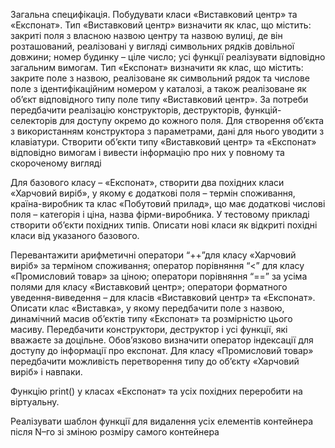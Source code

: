 Загальна специфікація. Побудувати класи «Виставковий центр» та «Експонат». Тип «Виставковий центр» визначити як клас, що містить: закриті поля з власною назвою центру та назвою вулиці, де він розташований, реалізовані у вигляді символьних рядків довільної довжини; номер будинку – ціле число; усі функції реалізувати відповідно загальним вимогам. Тип «Експонат» визначити як клас, що містить: закрите поле з назвою, реалізоване як символьний рядок та числове поле з ідентифікаційним номером у каталозі, а також реалізоване як об’єкт відповідного типу поле типу «Виставковий центр». За потреби передбачити реалізацію конструкторів, деструкторів,  функцій-селекторів для доступу окремо до кожного поля. Для створення об’єкта з використанням конструктора з параметрами, дані для нього уводити з клавіатури. Створити об’єкти типу «Виставковий центр» та «Експонат» відповідно вимогам і вивести інформацію про них у повному та скороченому вигляді

Для базового класу – «Експонат», створити два похідних класи «Харчовий виріб», у якому є додаткові поля – термін споживання, країна-виробник та клас «Побутовий прилад», що має додаткові числові поля – категорія і ціна, назва фірми-виробника. У тестовому прикладі створити об’єкти похідних типів. Описати нові класи як відкриті похідні класи від указаного базового.

Перевантажити арифметичні оператори “++”для класу «Харчовий виріб» за терміном споживання; оператор порівняння “<” для класу «Промисловий товар» за ціною; оператори порівняння “==” за усіма полями для класу «Виставковий центр»; оператори форматного уведення-виведення – для класів «Виставковий центр» та «Експонат». Описати клас «Виставка», у якому передбачити поле з назвою, динамічний масив об’єктів типу «Експонат» та розмірністю цього масиву. Передбачити конструктори, деструктор і усі функції, які вважаєте за доцільне. Обов’язково визначити оператор індексації для доступу до інформації про експонат. Для класу «Промисловий товар» передбачити можливість перетворення типу до об’єкту «Харчовий виріб» і навпаки.

Функцію print() у класах «Експонат» та усіх похідних переробити на віртуальну.

Реалізувати шаблон функції для видалення усіх елементів контейнера після N–го зі зміною розміру самого контейнера
